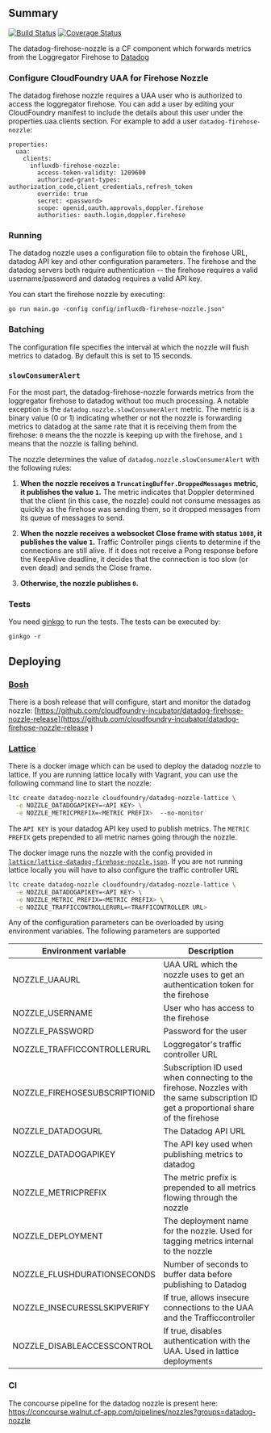## Summary
[![Build Status](https://travis-ci.org/cloudfoundry-incubator/datadog-firehose-nozzle.svg?branch=master)](https://travis-ci.org/cloudfoundry-incubator/datadog-firehose-nozzle) [![Coverage Status](https://coveralls.io/repos/cloudfoundry-incubator/datadog-firehose-nozzle/badge.svg)](https://coveralls.io/r/cloudfoundry-incubator/datadog-firehose-nozzle)

The datadog-firehose-nozzle is a CF component which forwards metrics from the Loggregator Firehose to [Datadog](http://www.datadoghq.com/)

### Configure CloudFoundry UAA for Firehose Nozzle

The datadog firehose nozzle requires a UAA user who is authorized to access the loggregator firehose. You can add a user by editing your CloudFoundry manifest to include the details about this user under the properties.uaa.clients section. For example to add a user `datadog-firehose-nozzle`:

```
properties:
  uaa:
    clients:
      influxdb-firehose-nozzle:
        access-token-validity: 1209600
        authorized-grant-types: authorization_code,client_credentials,refresh_token
        override: true
        secret: <password>
        scope: openid,oauth.approvals,doppler.firehose
        authorities: oauth.login,doppler.firehose
```

### Running

The datadog nozzle uses a configuration file to obtain the firehose URL, datadog API key and other configuration parameters. The firehose and the datadog servers both require authentication -- the firehose requires a valid username/password and datadog requires a valid API key.

You can start the firehose nozzle by executing:
```
go run main.go -config config/influxdb-firehose-nozzle.json"
```

### Batching

The configuration file specifies the interval at which the nozzle will flush metrics to datadog. By default this is set to 15 seconds.

### `slowConsumerAlert`
For the most part, the datadog-firehose-nozzle forwards metrics from the loggregator firehose to datadog without too much processing. A notable exception is the `datadog.nozzle.slowConsumerAlert` metric. The metric is a binary value (0 or 1) indicating whether or not the nozzle is forwarding metrics to datadog at the same rate that it is receiving them from the firehose: `0` means the the nozzle is keeping up with the firehose, and `1` means that the nozzle is falling behind.

The nozzle determines the value of `datadog.nozzle.slowConsumerAlert` with the following rules:

1. **When the nozzle receives a `TruncatingBuffer.DroppedMessages` metric, it publishes the value `1`.** The metric indicates that Doppler determined that the client (in this case, the nozzle) could not consume messages as quickly as the firehose was sending them, so it dropped messages from its queue of messages to send.

2. **When the nozzle receives a websocket Close frame with status `1008`, it publishes the value `1`.** Traffic Controller pings clients to determine if the connections are still alive. If it does not receive a Pong response before the KeepAlive deadline, it decides that the connection is too slow (or even dead) and sends the Close frame.

3. **Otherwise, the nozzle publishes `0`.**



### Tests

You need [ginkgo](http://onsi.github.io/ginkgo/) to run the tests. The tests can be executed by:
```
ginkgo -r

```

## Deploying

### [Bosh](http://bosh.io)

There is a bosh release that will configure, start and monitor the datadog nozzle:
[https://github.com/cloudfoundry-incubator/datadog-firehose-nozzle-release](https://github.com/cloudfoundry-incubator/datadog-firehose-nozzle-release
)

### [Lattice](http://lattice.cf)

There is a docker image which can be used to deploy the datadog nozzle to lattice.
If you are running lattice locally with Vagrant, you can use the following command
line to start the nozzle:

```bash
ltc create datadog-nozzle cloudfoundry/datadog-nozzle-lattice \
  -e NOZZLE_DATADOGAPIKEY=<API KEY> \
  -e NOZZLE_METRICPREFIX=<METRIC PREFIX>  --no-monitor
```

The `API KEY` is your datadog API key used to publish metrics. The `METRIC PREFIX` gets prepended to all metric names
going through the nozzle.

The docker image runs the nozzle with the config provided in [`lattice/lattice-datadog-firehose-nozzle.json`](https://github.com/cloudfoundry-incubator/datadog-firehose-nozzle/blob/master/lattice/lattice-datadog-firehose-nozzle.json).
If you are not running lattice locally you will have to also configure the traffic controller URL

```bash
ltc create datadog-nozzle cloudfoundry/datadog-nozzle-lattice \
  -e NOZZLE_DATADOGAPIKEY=<API KEY> \
  -e NOZZLE_METRIC_PREFIX=<METRIC PREFIX> \
  -e NOZZLE_TRAFFICCONTROLLERURL=<TRAFFICONTROLLER URL>
```

Any of the configuration parameters can be overloaded by using environment variables. The following
parameters are supported

| Environment variable          | Description            |
|-------------------------------|------------------------|
| NOZZLE_UAAURL                 | UAA URL which the nozzle uses to get an authentication token for the firehose |
| NOZZLE_USERNAME               | User who has access to the firehose |
| NOZZLE_PASSWORD               | Password for the user |
| NOZZLE_TRAFFICCONTROLLERURL   | Loggregator's traffic controller URL |
| NOZZLE_FIREHOSESUBSCRIPTIONID | Subscription ID used when connecting to the firehose. Nozzles with the same subscription ID get a proportional share of the firehose |
| NOZZLE_DATADOGURL             | The Datadog API URL |
| NOZZLE_DATADOGAPIKEY          | The API key used when publishing metrics to datadog |
| NOZZLE_METRICPREFIX           | The metric prefix is prepended to all metrics flowing through the nozzle |
| NOZZLE_DEPLOYMENT             | The deployment name for the nozzle. Used for tagging metrics internal to the nozzle |
| NOZZLE_FLUSHDURATIONSECONDS   | Number of seconds to buffer data before publishing to Datadog |
| NOZZLE_INSECURESSLSKIPVERIFY  | If true, allows insecure connections to the UAA and the Trafficcontroller |
| NOZZLE_DISABLEACCESSCONTROL   | If true, disables authentication with the UAA. Used in lattice deployments |

### CI
The concourse pipeline for the datadog nozzle is present here: https://concourse.walnut.cf-app.com/pipelines/nozzles?groups=datadog-nozzle

